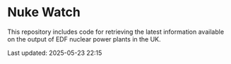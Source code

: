 # Nuke Watch

This repository includes code for retrieving the latest information available on the output of EDF nuclear power plants in the UK.

Last updated: 2025-05-23 22:15